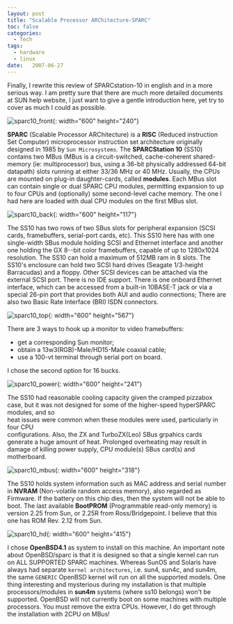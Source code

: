```yaml
---
layout: post
title: "Scalable Processor ARChitecture-SPARC"
toc: false
categories:
  - Tech
tags:
  - hardware
  - linux
date:   2007-06-27
---
```

Finally, I rewrite this review of SPARCstation-10 in english and in a more 
serious way. I am pretty sure that there are much more detailed documents at 
SUN help website, I just want to give a gentle introduction here, yet try to 
cover as much I could as possible.



![sparc10_front](https://bn1303files.storage.live.com/y4mwMRNi9a7Z-8erDfJGwEG0fC67jB5oEaT5IYYji8RWo-0StMlaTAyKMONnPbcULnd1swlm9zg8mrp2EfLCMRiOsh8WrdTqrroYrHZUmSuPlaHCnKVEyMfcN5z1N2o9VywCbOiW_imva9Dfr4mxiPkFoFFlGDIZt5JbvCPiyPcxhDPScopnrsrSYaf3L4FeG1d?width=600&height=240&cropmode=none){: width="600" height="240"}

**SPARC** (Scalable Processor ARChitecture) is a **RISC** (Reduced instruction 
Set Computer) microprocessor instruction set architecture originally designed 
in 1985 by `Sun Microsystems`. The **SPARCStation 10** (SS10) contains two MBus 
(MBus is a circuit-switched, cache-coherent shared-memory (ie: multiprocessor) 
bus, using a 36-bit physically addressed 64-bit datapath) slots running at 
either 33/36 MHz or 40 MHz. Usually, the CPUs are mounted on plug-in 
daughter-cards, called **modules**. Each MBus slot can contain single or dual 
SPARC CPU modules, permitting expansion to up to four CPUs and (optionally) some 
second-level cache memory. The one I had here are loaded with dual CPU modules 
on the first MBus slot.

![sparc10_back](https://bn1303files.storage.live.com/y4mXg4eazgUIxFxkE03FAsBMNaA_fpVybZR5kjDNcV6yoLHEBAd33Te1aqICFdO1huSXeauLjW1OhgQUhy1wZ9dUL71aXPdTy72VFzqhwhQRFBhHyvyFpM4hhhJIhiq7CjbwgWxxkPY9m-b48sMAGP-8cpYKaChMAF740PgSCWNJfcJSjyoDAquX8WoOAfmHF6Y?width=600&height=117&cropmode=none){: width="600" height="117"}

The SS10 has two rows of two SBus slots for peripheral expansion (SCSI cards, 
framebuffers, serial-port cards, etc). This SS10 here has with one single-width 
SBus module holding SCSI and Ethernet interface and another one holding the GX 
8--bit color framebuffers, capable of up to 1280x1024 resolution. The SS10 can 
hold a maximum of 512MB ram in 8 slots. The SS10's enclosure can hold two SCSI 
hard drives (Seagate 1/3-height Barracudas) and a floppy. Other SCSI devices 
can be attached via the external SCSI port. There is no IDE support. There is 
one onboard Ethernet interface, which can be accessed from a built-in 10BASE-T 
jack or via a special 26-pin port that provides both AUI and audio connections; 
There are also two Basic Rate Interface (BRI) ISDN connectors.

![sparc10_top](https://bn1303files.storage.live.com/y4mskBnlyh7pHZVvX8-S8m9LqwoKZyWKtZ84VtXcxXh396Sx-BWvI3Vs3l__b8h9Fa9dg8kqEFjVYSDA4Ht7pOG7uqcQpB5HVf32sDkQJOHzHye6Js6XtRlqrTrdR0cqF0orvSbekrMrglcF4fY1qXXO7sV7krUy4KpCuQNLrmx5a__Rj7EFoPuEHfpK37VyK6V?width=600&height=567&cropmode=none){: width="600" height="567"}

There are 3 ways to hook up a monitor to video framebuffers: 

+ get a corresponding Sun monitor; 
+ obtain a 13w3(RGB)-Male/HD15-Male coaxial cable; 
+ use a 100-vt terminal through serial port on board. 

I chose the second option for 16 bucks.

![sparc10_power](https://bn1303files.storage.live.com/y4mmuD963bfgqqivl00ifhgXAvGRmtwrQm855fVFZDynKE81A-di33uooDbGjqv_aF8ARyZLfkGUUKULi4c8VEthsA9V1urN06FPInJt60__uameHbPBwfHZHxZfSLcE55FmMUaQSMQXwVj45RjD1sHv8TgdybJcvSt2bVxHxQN0OMCqig5Dg4zBcE4aAtaDlVu?width=600&height=241&cropmode=none){: width="600" height="241"}

The SS10 had reasonable cooling capacity given the cramped pizzabox case, but 
it was not designed for some of the higher-speed hyperSPARC modules, and so  
heat issues were common when these modules were used, particularly in four CPU  
configurations. Also, the ZX and TurboZX(Leo) SBus grpahics cards generate a 
huge amount of heat. Prolonged overheating may result in damage of killing 
power supply, CPU module(s) SBus card(s) and motherboard.

![sparc10_mbus](https://bn1303files.storage.live.com/y4mA2BTGrAt83MSzb3Wx2ZFPvn8qHFgZXLY-sw3D8Rn4CmPsRpiuBbOpqL_mqwjIw-cy3877J-yIF-4Uu3Chu5mvy8QwzbQCaTpdAeUbZ0xECMuWlYY-KGF7TM_1DpOKtZ-gk4i0yHS8lqlAhclSW0Dnzu8Xapsex2bBM1dBBOQihut_Yt0MSVudy5282ZmJtw3?width=600&height=318&cropmode=none){: width="600" height="318"}

The SS10 holds system information such as MAC address and serial number in 
**NVRAM** (Non-volatile random access memory), also regarded as Firmware. If the 
battery on this chip dies, then the system will not be able to boot. The last 
available **BootPROM** (Programmable read-only memory) is version 2.25 from Sun, 
or 2.25R from Ross/Bridgepoint. I believe that this one has ROM Rev. 2.12 from 
Sun.

![sparc10_hd](https://bn1303files.storage.live.com/y4mq0FVDnqOhDXWw6g_cl5xM4X-qhb2o4Sd20CY2K1whhG1T6KUIq5Pmbh7reAq5_Ckx_2ijybam0rZ2FjT9zdb5fVlv1LWmzwbJQasuEMvHttQLl40k3gtueOnRWBddp_hIa6yo0W4HLB5Jz_P2qEygQRFhM-MqW0woH4nXMKQMptbHTcpHb4M4hkdyvPeFQYN?width=600&height=415&cropmode=none){: width="600" height="415"}

I chose **OpenBSD4.1** as system to install on this machine. An important note 
about OpenBSD/sparc is that it is designed so that a single kernel can run on 
ALL SUPPORTED SPARC machines. Whereas SunOS and Solaris have always had separate 
`kernel architectures`, i.e. sun4, sun4c, and sun4m, the same `GENERIC` OpenBSD 
kernel will run on all the supported models. One thing interesting and mysterious 
during my installation is that multiple processors/modules in **sun4m** systems 
(where ss10 belongs) won't be supported. OpenBSD will not currently boot on 
some machines with multiple processors. You must remove the extra CPUs. 
However, I do get through the installation with 2CPU on MBus!